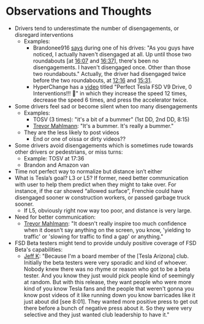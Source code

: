 # Observations and Thoughts

- Drivers tend to underestimate the number of disengagements, or disregard interventions
    - Examples:
        - Brandonee916 [says](https://youtu.be/2syXnikGlYQ?t=1641) during one of his drives: "As you guys have noticed, I actually haven't disengaged at all.  Up until those two roundabouts [at [16:07](https://youtu.be/2syXnikGlYQ?t=967) and [16:37](https://youtu.be/2syXnikGlYQ?t=997)], there's been no disengagements. I haven't disengaged once. Other than those two roundabouts." Actually, the driver had disengaged twice before the two roundabouts, at [12:16](https://youtu.be/2syXnikGlYQ?t=736) and [15:31](https://youtu.be/2syXnikGlYQ?t=931).
        - HyperChange has a [video](https://www.youtube.com/watch?v=EtPGTOJ5Nks) titled "Perfect Tesla FSD V9 Drive, 0 Interventions!!! 💯" in which they increase the speed 12 times, decrease the speed 6 times, and press the accelerator twice.
- Some drivers feel sad or become silent when too many disengagements
    - Examples:
        - TOSV (3 times): "it's a bit of a bummer" (1st DD, 2nd DD, 8:15)
        - [Trevor Mahlmann](https://youtu.be/xO91orxiG-M?t=472): "It's a bummer. It's really a bummer."
    - They are the less likely to post videos
        - End or one of oissa or dirty videos??
- Some drivers avoid disengagements which is sometimes rude towards other drivers or pedestrians, or miss turns:
    - Example: TOSV at 17:36
    - Brandon and Amazon van
- Time not perfect way to normalize but distance isn’t either
- What is Tesla’s goal? L3 or L5? If former, need better communication with user to help them predict when they might to take over. For instance, if the car showed “allowed surface”, Frenchie could have disengaged sooner w construction workers, or passed garbage truck sooner.
    - If L5, obviously right now way too poor, and distance is very large.
- Need for better communication:
    - [Trevor Mahlmann](https://youtu.be/xO91orxiG-M?t=70): "It doesn't really inspire too much confidence when it doesn't say anything on the screen,
      you know, 'yielding to traffic' or 'slowing for traffic to find a gap' or anything."
- FSD Beta testers might tend to provide unduly positive coverage of FSD Beta's capabilities:
    - [Jeff K](https://www.youtube.com/watch?v=tK8jNb_jkz0): "Because I'm a board member of the [Tesla Arizona] club. Initially the beta testers were very sporadic and kind of whoever. Nobody knew there was no rhyme or reason who got to be a beta tester. And you know they just would pick people kind of seemingly at random. But with this release, they want people who were more kind of you know Tesla fans and the people that weren't gonna you know post videos of it like running down you know barricades like it just about did [see 8:01]. They wanted more positive press to get out there before a bunch of negative press about it. So they were very selective and they just wanted club leadership to have it."
